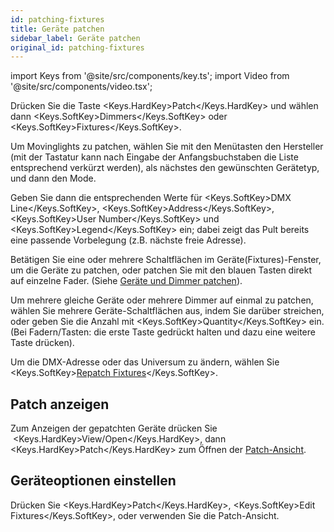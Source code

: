 ```yaml
---
id: patching-fixtures
title: Geräte patchen
sidebar_label: Geräte patchen
original_id: patching-fixtures
---
```


import Keys from '@site/src/components/key.ts';
import Video from '@site/src/components/video.tsx';

Drücken Sie die Taste <Keys.HardKey>Patch</Keys.HardKey> und wählen dann <Keys.SoftKey>Dimmers</Keys.SoftKey> oder
<Keys.SoftKey>Fixtures</Keys.SoftKey>.

Um Movinglights zu patchen, wählen Sie mit den Menütasten den Hersteller
(mit der Tastatur kann nach Eingabe der Anfangsbuchstaben die Liste
entsprechend verkürzt werden), als nächstes den gewünschten Gerätetyp,
und dann den Mode.

Geben Sie dann die entsprechenden Werte für <Keys.SoftKey>DMX Line</Keys.SoftKey>, <Keys.SoftKey>Address</Keys.SoftKey>,
<Keys.SoftKey>User Number</Keys.SoftKey> und <Keys.SoftKey>Legend</Keys.SoftKey> ein; dabei zeigt das Pult bereits eine
passende Vorbelegung (z.B. nächste freie Adresse).

Betätigen Sie eine oder mehrere Schaltflächen im
Geräte(Fixtures)-Fenster, um die Geräte zu patchen, oder patchen Sie mit
den blauen Tasten direkt auf einzelne Fader.  (Siehe [Geräte und Dimmer patchen](../patching/patching-new-fixtures-or-dimmers.md)).

Um mehrere gleiche Geräte oder mehrere Dimmer auf einmal zu patchen,
wählen Sie mehrere Geräte-Schaltflächen aus, indem Sie darüber
streichen, oder geben Sie die Anzahl mit <Keys.SoftKey>Quantity</Keys.SoftKey> ein. (Bei
Fadern/Tasten: die erste Taste gedrückt halten und dazu eine weitere
Taste drücken).

Um die DMX-Adresse oder das Universum zu ändern, wählen Sie <Keys.SoftKey>[Repatch Fixtures](../patching/changing-the-patch.md#ändern-der-dmx-adresse-im-patch-menü)</Keys.SoftKey>.

## Patch anzeigen

Zum Anzeigen der gepatchten Geräte drücken Sie
&nbsp;<Keys.HardKey>View/Open</Keys.HardKey>, dann <Keys.HardKey>Patch</Keys.HardKey> zum Öffnen der [Patch-Ansicht](../patching/changing-the-patch.md#patch-view).

## Geräteoptionen einstellen

Drücken Sie <Keys.HardKey>Patch</Keys.HardKey>, <Keys.SoftKey>Edit Fixtures</Keys.SoftKey>, oder verwenden Sie die
Patch-Ansicht.

